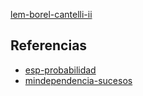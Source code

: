 [lem-borel-cantelli-ii](pdf/lem-borel-cantelli-ii.pdf)

## Referencias
- [esp-probabilidad](./esp-probabilidad.md)
- [mindependencia-sucesos](./mindependencia-sucesos.md)
